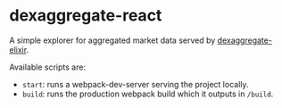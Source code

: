 # dexaggregate-react

A simple explorer for aggregated market data served by [dexaggregate-elixir](https://github.com/jochenboesmans/dexaggregate-elixir).

Available scripts are:
* `start`: runs a webpack-dev-server serving the project locally.
* `build`: runs the production webpack build which it outputs in `/build`.
